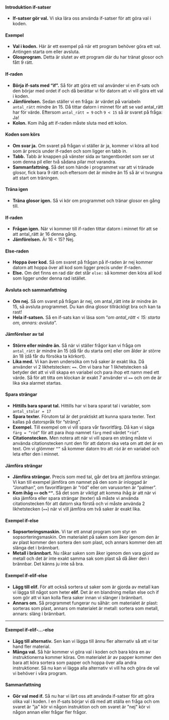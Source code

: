 <!-- Template: Tutorial Page -->
<!-- Link: /teacher/aktiviteter/sortera-varorna/introduktion-till-if-satser -->
<!-- Page name: Introduktion till if-satser -->
<!-- Time Duration: 6 -->
<!-- Step by step Text: -->

#### Introduktion if-satser

- **If-satser gör val.** Vi ska lära oss använda if-satser för att göra val i koden.

#### Exempel

- **Val i koden.** Här är ett exempel på när ett program behöver göra ett val. Antingen starta om eller avsluta.
- **Glosprogram.** Detta är slutet av ett program där du har tränat glosor och fått 9 rätt.

#### If-raden

- **Börja if-sats med “if”.** Så för att göra ett val använder vi en if-sats och den börjar med ordet if och då berättar vi för datorn att vi vill göra ett val i koden.
- **Jämförelsen.** Sedan ställer vi en fråga: är värdet på variabeln `antal_rätt` mindre än 15. Då tittar datorn i minnet för att se vad antal_rätt har för värde. Eftersom `antal_rätt = 9` och `9 < 15` så är svaret på fråga: Ja!
- **Kolon.** Kom ihåg att if-raden måste sluta med ett kolon.

#### Koden som körs

- **Om svar ja.** Om svaret på frågan vi ställer är ja, kommer vi köra all kod som är precis under if-raden och som ligger en tabb in.
- **Tabb.** Tabb är knappen på vänster sida av tangentbordet som ser ut som denna pil eller två sådana pilar mot varandra.
- **Sammanfattning.** Så det som hände i programmet var att vi tränade glosor, fick bara 9 rätt och eftersom det är mindre än 15 så är vi tvungna att start om träningen.

#### Träna igen

- **Träna glosor igen.** Så vi kör om programmet och tränar glosor en gång till.

#### If-raden

- **Frågan igen.** När vi kommer till if-raden tittar datorn i minnet för att se att antal_rätt är 16 denna gång.
- **Jämförelsen.** Är 16 < 15? Nej.

#### Else-raden

- **Hoppa över kod.** Så om svaret på frågan på if-raden är nej kommer datorn att hoppa över all kod som ligger precis under if-raden.
- **Else.** Om det finns en rad där det står `else:` så kommer den köra all kod som ligger under denna rad istället.

#### Avsluta och sammanfattning

- **Om nej.** Så om svaret på frågan är nej, om antal_rätt inte är mindre än 15, så avsluta programmet. Du kan dina glosor tillräckligt bra och kan ta rast!
- **Hela if-satsen.** Så en if-sats kan vi läsa som “_om antal_rätt < 15: starta om, annars: avsluta_”.

#### Jämförelser av tal

- **Större eller mindre än.** Så när vi ställer frågor kan vi fråga om `antal_rätt` är mindre än 15 (då får du starta om) eller om ålder är större än 18 (då får du försöka ta körkort).
- **Lika med.** Vi kan även undersöka om två saker är exakt lika. Då använder vi 2 likhetstecken: `==`. Om vi bara har 1 likhetstecken så betyder det att vi vill skapa en variabel och para ihop ett namn med ett värde. Så för att titta om klockan är exakt 7 använder vi `==` och om de är lika ska alarmet startas.

#### Spara strängar

- **Hittills bara sparat tal.** Hittills har vi bara sparat tal i variabler, som `antal_stolar = 17`
- **Spara texter.** Förutom tal är det praktiskt att kunna spara texter. Text kallas på datorspråk för “sträng”.
- **Exempel.** Till exempel om vi vill spara vår favoritfärg. Då kan vi säga `färg = “röd”` för att para ihop namnet `färg` med värdet `“röd”`.
- **Citationstecken.** Men notera att när vi vill spara en sträng måste vi använda citationstecken runt den för att datorn ska veta om att det är en text. Om vi glömmer `“”` så kommer datorn tro att `röd` är en variabel och leta efter den i minnet.

#### Jämföra strängar

- **Jämföra strängar.** Precis som med tal, går det bra att jämföra strängar. Vi kan till exempel jämföra om namnet på den som är inloggad är “Jonathan”, om favoritfärgen är “röd” eller om varusorten är “palmer”.
- **Kom ihåg `==` och `“”`.** Så det som är viktigt att komma ihåg är att när vi ska jämföra eller spara strängar (texter) så måste vi använda citationstecken för att datorn ska förstå och vi måste använda 2 likhetstecken (`==`) när vi vill jämföra om två saker är exakt lika.

#### Exempel if-else

- **Sopsorteringsmaskin.** Vi tar ett annat program som styr en sopsorteringsmaskin. Om materialet på saken som åker igenom den är av plast kommer den sortera den som plast, och annars kommer den att slänga det i brännbart.
- **Metall i brännbart.** Nu råkar saken som åker igenom den vara gjord av metall och det är inte exakt samma sak som plast så då åker den i brännbar. Det känns ju inte så bra.

#### Exempel if-elif-else

- **Lägg till elif.** För att också sortera ut saker som är gjorda av metall kan vi lägga till något som heter **elif**. Det är en blandning mellan else och if som gör att vi kan kolla flera saker innan vi slänger i brännbart.
- **Annars om.** Så programmet fungerar nu såhär: om materialet är plast: sorteras som plast, annars om materialet är metall: sortera som metall, annars: släng i brännbart.

---

#### Exempel if-elif-...-else

- **Lägg till alternativ.** Sen kan vi lägga till ännu fler alternativ så att vi tar hand fler material.
- **Många val.** Så här kommer vi göra val i koden och bara köra en av instruktionerna kommer köras. Om materialet är av papper kommer den bara att köra sortera som papper och hoppa över alla andra instruktioner. Så nu kan vi lägga alla alternativ vi vill ha och göra de val vi behöver i våra program.

#### Sammanfattning

- **Gör val med if.** Så nu har vi lärt oss att använda if-satser för att göra olika val i koden. I en if-sats börjar vi då med att ställa en fråga och om svaret är "ja" kör vi någon instruktion och om svaret är "nej" kör vi någon annan eller frågar fler frågor.

<!-- Video Tutorial ID: q-bTU4kJ-1I -->
<!-- Presentation Slides Link: https://docs.google.com/presentation/d/e/2PACX-1vQjZ8SiUB9HKPbKWIxWL8jnxykmRKx7tdlwN_tIEkVT1pIPkXEK4ASsF1xCLbPkK7qGR2Dx7J-qn8RT -->
<!-- Code concept tag: [if-satser] -->
